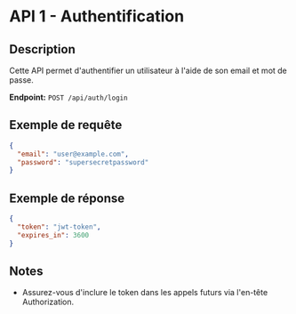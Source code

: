 # API 1 - Authentification

## Description
Cette API permet d'authentifier un utilisateur à l'aide de son email et mot de passe.

**Endpoint:** `POST /api/auth/login`

## Exemple de requête

```json
{
  "email": "user@example.com",
  "password": "supersecretpassword"
}
```

## Exemple de réponse

```json
{
  "token": "jwt-token",
  "expires_in": 3600
}
```

## Notes
- Assurez-vous d'inclure le token dans les appels futurs via l'en-tête Authorization.
